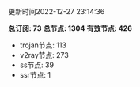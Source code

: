 更新时间2022-12-27 23:14:36

**总订阅: 73**
**总节点: 1304**
**有效节点: 426**
- trojan节点: 113
- v2ray节点: 273
- ss节点: 39
- ssr节点: 1
